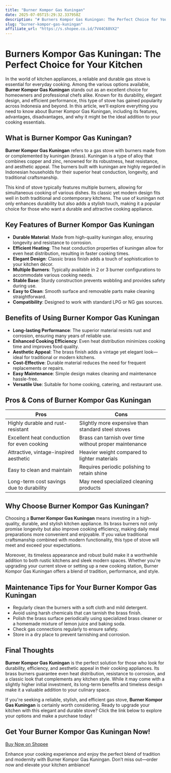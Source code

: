 ```yaml
---
title: "Burner Kompor Gas Kuningan"
date: 2025-07-05T15:29:32.337958Z
description: "# Burners Kompor Gas Kuningan: The Perfect Choice for Your Kitchen..."
slug: "burner-kompor-gas-kuningan"
affiliate_url: "https://s.shopee.co.id/7V44C68VX2"
---
```

# Burners Kompor Gas Kuningan: The Perfect Choice for Your Kitchen

In the world of kitchen appliances, a reliable and durable gas stove is essential for everyday cooking. Among the various options available, **Burner Kompor Gas Kuningan** stands out as an excellent choice for homeowners and professional chefs alike. Known for its durability, elegant design, and efficient performance, this type of stove has gained popularity across Indonesia and beyond. In this article, we’ll explore everything you need to know about Burner Kompor Gas Kuningan, including its features, advantages, disadvantages, and why it might be the ideal addition to your cooking essentials.

## What is Burner Kompor Gas Kuningan?

**Burner Kompor Gas Kuningan** refers to a gas stove with burners made from or complemented by kuningan (brass). Kuningan is a type of alloy that combines copper and zinc, renowned for its robustness, heat resistance, and aesthetic appeal. The burners built with kuningan are highly regarded in Indonesian households for their superior heat conduction, longevity, and traditional craftsmanship.

This kind of stove typically features multiple burners, allowing for simultaneous cooking of various dishes. Its classic yet modern design fits well in both traditional and contemporary kitchens. The use of kuningan not only enhances durability but also adds a stylish touch, making it a popular choice for those who want a durable and attractive cooking appliance.

## Key Features of Burner Kompor Gas Kuningan

- **Durable Material**: Made from high-quality kuningan alloy, ensuring longevity and resistance to corrosion.
- **Efficient Heating**: The heat conduction properties of kuningan allow for even heat distribution, resulting in faster cooking times.
- **Elegant Design**: Classic brass finish adds a touch of sophistication to your kitchen décor.
- **Multiple Burners**: Typically available in 2 or 3 burner configurations to accommodate various cooking needs.
- **Stable Base**: Sturdy construction prevents wobbling and provides safety during use.
- **Easy to Clean**: Smooth surface and removable parts make cleaning straightforward.
- **Compatibility**: Designed to work with standard LPG or NG gas sources.

## Benefits of Using Burner Kompor Gas Kuningan

- **Long-lasting Performance**: The superior material resists rust and corrosion, ensuring many years of reliable use.
- **Enhanced Cooking Efficiency**: Even heat distribution minimizes cooking time and improves food quality.
- **Aesthetic Appeal**: The brass finish adds a vintage yet elegant look—ideal for traditional or modern kitchens.
- **Cost-Effective**: Durable material reduces the need for frequent replacements or repairs.
- **Easy Maintenance**: Simple design makes cleaning and maintenance hassle-free.
- **Versatile Use**: Suitable for home cooking, catering, and restaurant use.

## Pros & Cons of Burner Kompor Gas Kuningan

| Pros                                         | Cons                                              |
|----------------------------------------------|---------------------------------------------------|
| Highly durable and rust-resistant           | Slightly more expensive than standard steel stoves |
| Excellent heat conduction for even cooking | Brass can tarnish over time without proper maintenance |
| Attractive, vintage-inspired aesthetic     | Heavier weight compared to lighter materials     |
| Easy to clean and maintain                   | Requires periodic polishing to retain shine     |
| Long-term cost savings due to durability    | May need specialized cleaning products          |

## Why Choose Burner Kompor Gas Kuningan?

Choosing a **Burner Kompor Gas Kuningan** means investing in a high-quality, durable, and stylish kitchen appliance. Its brass burners not only promise longevity but also improve cooking efficiency, making daily meal preparations more convenient and enjoyable. If you value traditional craftsmanship combined with modern functionality, this type of stove will meet and exceed your expectations.

Moreover, its timeless appearance and robust build make it a worthwhile addition to both rustic kitchens and sleek modern spaces. Whether you're upgrading your current stove or setting up a new cooking station, Burner Kompor Gas Kuningan offers a blend of tradition, performance, and style.

## Maintenance Tips for Your Burner Kompor Gas Kuningan

- Regularly clean the burners with a soft cloth and mild detergent.
- Avoid using harsh chemicals that can tarnish the brass finish.
- Polish the brass surface periodically using specialized brass cleaner or a homemade mixture of lemon juice and baking soda.
- Check gas connections regularly to ensure safety.
- Store in a dry place to prevent tarnishing and corrosion.

## Final Thoughts

**Burner Kompor Gas Kuningan** is the perfect solution for those who look for durability, efficiency, and aesthetic appeal in their cooking appliances. Its brass burners guarantee even heat distribution, resistance to corrosion, and a classic look that complements any kitchen style. While it may come with a slightly higher initial investment, its long-term benefits and timeless design make it a valuable addition to your culinary space.

If you're seeking a reliable, stylish, and efficient gas stove, **Burner Kompor Gas Kuningan** is certainly worth considering. Ready to upgrade your kitchen with this elegant and durable stove? Click the link below to explore your options and make a purchase today!

## Get Your Burner Kompor Gas Kuningan Now!

[Buy Now on Shopee](https://s.shopee.co.id/7V44C68VX2)

Enhance your cooking experience and enjoy the perfect blend of tradition and modernity with Burner Kompor Gas Kuningan. Don’t miss out—order now and elevate your kitchen ambiance!